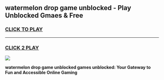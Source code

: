
## watermelon drop game unblocked - Play Unblocked Gmaes & Free
<h3>
<a href="https://news.freeplayer.one?title=watermelon_drop_game_unblocked&ref=23F">CLICK TO PLAY</a></h3>
<hr>

<h3>
<a href="https://news.freeplayer.one?title=watermelon_drop_game_unblocked&ref=23F">CLICK 2 PLAY</a>
  
</h3>

<a href="https://news.freeplayer.one?title=watermelon_drop_game_unblocked&ref=23F/"><img src="https://clearcache.store/games.png"></a>


**watermelon drop game unblocked games unblocked: Your Gateway to Fun and Accessible Online Gaming**
